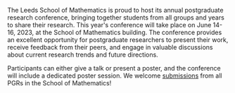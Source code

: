 The Leeds School of Mathematics is proud to host its annual postgraduate research conference, bringing together students from all groups and years to share their research.
This year's conference will take place on June 14-16, 2023, at the School of Mathematics building.
The conference provides an excellent opportunity for postgraduate researchers to present their work, receive feedback from their peers, and engage in valuable discussions about current research trends and future directions.

Participants can either give a talk or present a poster, and the conference will include a dedicated poster session.
We welcome [submissions](./call_for_speakers) from all PGRs in the School of Mathematics!

